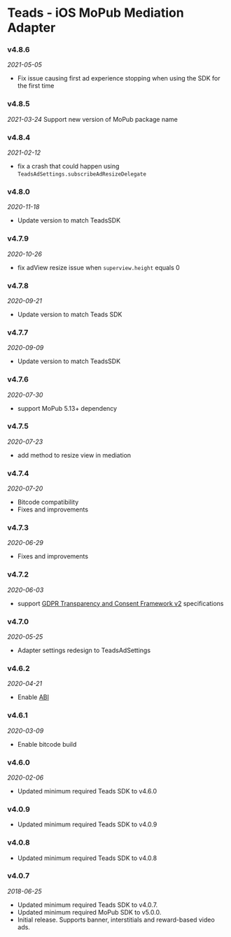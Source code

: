 # Teads - iOS MoPub Mediation Adapter

### v4.8.6
_2021-05-05_
- Fix issue causing first ad experience stopping when using the SDK for the first time

### v4.8.5
_2021-03-24_
Support new version of MoPub package name

### v4.8.4
_2021-02-12_
- fix a crash that could happen using `TeadsAdSettings.subscribeAdResizeDelegate`

### v4.8.0
_2020-11-18_
- Update version to match TeadsSDK

### v4.7.9
_2020-10-26_
- fix adView resize issue when `superview.height` equals 0

### v4.7.8
_2020-09-21_
 - Update version to match Teads SDK

### v4.7.7
_2020-09-09_
- Update version to match TeadsSDK

### v4.7.6
_2020-07-30_
- support MoPub 5.13+ dependency

### v4.7.5
_2020-07-23_
- add method to resize view in mediation

### v4.7.4
_2020-07-20_
- Bitcode compatibility
- Fixes and improvements

### v4.7.3
_2020-06-29_
- Fixes and improvements

### v4.7.2
_2020-06-03_
- support [GDPR Transparency and Consent Framework v2](https://github.com/InteractiveAdvertisingBureau/GDPR-Transparency-and-Consent-Framework/blob/master/TCFv2/IAB%20Tech%20Lab%20-%20CMP%20API%20v2.md) specifications

### v4.7.0
_2020-05-25_
- Adapter settings redesign to TeadsAdSettings

### v4.6.2
_2020-04-21_
- Enable [ABI](https://swift.org/blog/abi-stability-and-more/)

### v4.6.1
_2020-03-09_
- Enable bitcode build

### v4.6.0
_2020-02-06_
- Updated minimum required Teads SDK to v4.6.0

### v4.0.9
- Updated minimum required Teads SDK to v4.0.9

### v4.0.8
- Updated minimum required Teads SDK to v4.0.8

### v4.0.7
_2018-06-25_
- Updated minimum required Teads SDK to v4.0.7.
- Updated minimum required MoPub SDK to v5.0.0.
- Initial release. Supports banner, interstitials and reward-based video ads.
